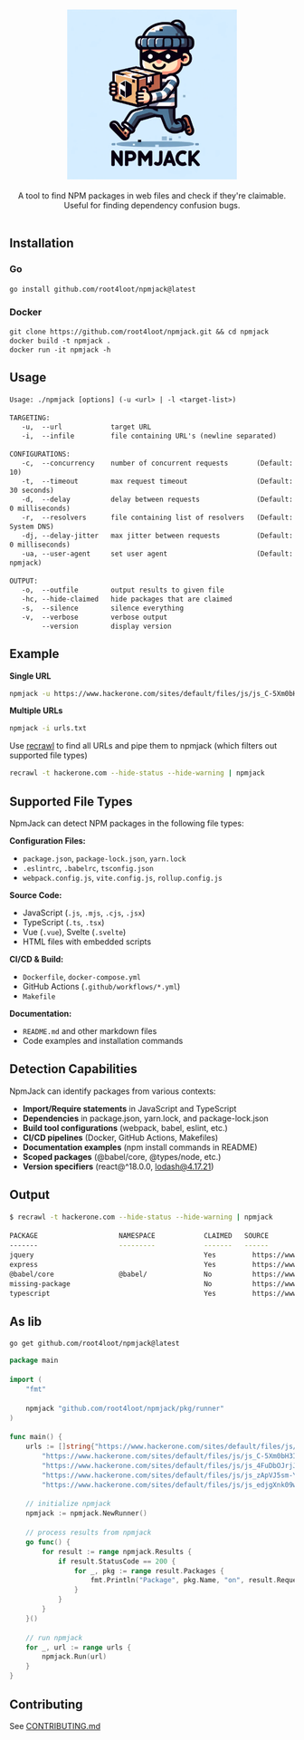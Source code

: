 <br>
<div align="center">
  <br>
  <img src="assets/logo.png" alt="recrawl logo" width="300">
</div>

<br>

<div align="center">
 A tool to find NPM packages in web files and check if they're claimable. Useful for finding dependency confusion bugs.
</div>

<br>


## Installation

### Go
```
go install github.com/root4loot/npmjack@latest
```

### Docker
```
git clone https://github.com/root4loot/npmjack.git && cd npmjack
docker build -t npmjack .
docker run -it npmjack -h
```


## Usage
```
Usage: ./npmjack [options] (-u <url> | -l <target-list>)

TARGETING:
   -u,  --url            target URL
   -i,  --infile         file containing URL's (newline separated)

CONFIGURATIONS:
   -c,  --concurrency    number of concurrent requests       (Default: 10)
   -t,  --timeout        max request timeout                 (Default: 30 seconds)
   -d,  --delay          delay between requests              (Default: 0 milliseconds)
   -r,  --resolvers      file containing list of resolvers   (Default: System DNS)
   -dj, --delay-jitter   max jitter between requests         (Default: 0 milliseconds)
   -ua, --user-agent     set user agent                      (Default: npmjack)

OUTPUT:
   -o,  --outfile        output results to given file
   -hc, --hide-claimed   hide packages that are claimed
   -s,  --silence        silence everything
   -v,  --verbose        verbose output
        --version        display version
```

## Example

**Single URL**
```sh
npmjack -u https://www.hackerone.com/sites/default/files/js/js_C-5Xm0bH3IRZtqPDWPr8Ga4sby1ARHgF6iBlpL4UHao.js
```

**Multiple URLs**
```sh
npmjack -i urls.txt
```

Use [recrawl](https://github.com/root4loot/recrawl) to find all URLs and pipe them to npmjack (which filters out supported file types)

```sh
recrawl -t hackerone.com --hide-status --hide-warning | npmjack
```

## Supported File Types

NpmJack can detect NPM packages in the following file types:

**Configuration Files:**
- `package.json`, `package-lock.json`, `yarn.lock`
- `.eslintrc`, `.babelrc`, `tsconfig.json`
- `webpack.config.js`, `vite.config.js`, `rollup.config.js`

**Source Code:**
- JavaScript (`.js`, `.mjs`, `.cjs`, `.jsx`)
- TypeScript (`.ts`, `.tsx`)
- Vue (`.vue`), Svelte (`.svelte`)
- HTML files with embedded scripts

**CI/CD & Build:**
- `Dockerfile`, `docker-compose.yml`
- GitHub Actions (`.github/workflows/*.yml`)
- `Makefile`

**Documentation:**
- `README.md` and other markdown files
- Code examples and installation commands

## Detection Capabilities

NpmJack can identify packages from various contexts:

- **Import/Require statements** in JavaScript and TypeScript
- **Dependencies** in package.json, yarn.lock, and package-lock.json  
- **Build tool configurations** (webpack, babel, eslint, etc.)
- **CI/CD pipelines** (Docker, GitHub Actions, Makefiles)
- **Documentation examples** (npm install commands in README)
- **Scoped packages** (@babel/core, @types/node, etc.)
- **Version specifiers** (react@^18.0.0, lodash@4.17.21)

## Output

```sh
$ recrawl -t hackerone.com --hide-status --hide-warning | npmjack

PACKAGE                    NAMESPACE            CLAIMED   SOURCE
-------                    ---------            -------   ------
jquery                                          Yes         https://www.hackerone.com/assets/js/app.js
express                                         Yes         https://www.hackerone.com/package.json
@babel/core                @babel/              No          https://www.hackerone.com/webpack.config.js
missing-package                                 No          https://www.hackerone.com/Dockerfile
typescript                                      Yes         https://www.hackerone.com/.github/workflows/ci.yml
```

## As lib

```
go get github.com/root4loot/npmjack@latest
```

```go
package main

import (
	"fmt"

	npmjack "github.com/root4loot/npmjack/pkg/runner"
)

func main() {
	urls := []string{"https://www.hackerone.com/sites/default/files/js/js_Ikd9nsZ0AFAesOLgcgjc7F6CRoODbeqOn7SVbsXgALQ.js",
		"https://www.hackerone.com/sites/default/files/js/js_C-5Xm0bH3IRZtqPDWPr8Ga4sby1ARHgF6iBlpL4UHao.js",
		"https://www.hackerone.com/sites/default/files/js/js_4FuDbOJrjJz7g2Uu2GQ6ZFtnbdPymNgBpNtoRkgooH8.js",
		"https://www.hackerone.com/sites/default/files/js/js_zApVJ5sm-YHSWP4O5K9MqZ_6q4nDR3MciTUC3Pr1ogA.js",
		"https://www.hackerone.com/sites/default/files/js/js_edjgXnk09wjvbZfyK_TkFKU4uhpo1LGgJBnFdeu6aH8.js"}

	// initialize npmjack
	npmjack := npmjack.NewRunner()

	// process results from npmjack
	go func() {
		for result := range npmjack.Results {
			if result.StatusCode == 200 {
				for _, pkg := range result.Packages {
					fmt.Println("Package", pkg.Name, "on", result.RequestURL, "Claimed:", pkg.Claimed)
				}
			}
		}
	}()

	// run npmjack
	for _, url := range urls {
		npmjack.Run(url)
	}
}
```

## Contributing

See [CONTRIBUTING.md](CONTRIBUTING.md)
